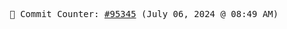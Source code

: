 <p align="center">
    <samp>
        📮 Commit Counter: <a href="https://github.com/Javascript-void0/Javascript-void0/commits/main">#95345</a> (July 06, 2024 @ 08:49 AM)
    </samp>
</p>